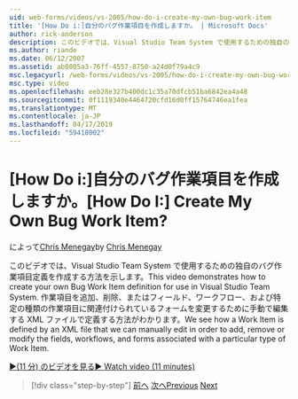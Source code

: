 ```yaml
---
uid: web-forms/videos/vs-2005/how-do-i-create-my-own-bug-work-item
title: '[How Do i:]自分のバグ作業項目を作成しますか。 | Microsoft Docs'
author: rick-anderson
description: このビデオでは、Visual Studio Team System で使用するための独自のバグ作業項目定義を作成する方法を示します。 作業項目を XML ファイルで定義する方法がわかります.
ms.author: riande
ms.date: 06/12/2007
ms.assetid: ab0805a3-76ff-4557-8750-a24d0f79a4c9
msc.legacyurl: /web-forms/videos/vs-2005/how-do-i-create-my-own-bug-work-item
msc.type: video
ms.openlocfilehash: eeb28e327b400dc1c35a70dfcb51ba6842ea4a48
ms.sourcegitcommit: 0f1119340e4464720cfd16d0ff15764746ea1fea
ms.translationtype: MT
ms.contentlocale: ja-JP
ms.lasthandoff: 04/17/2019
ms.locfileid: "59418002"
---
```

# <a name="how-do-i-create-my-own-bug-work-item"></a><span data-ttu-id="c1d27-105">[How Do i:]自分のバグ作業項目を作成しますか。</span><span class="sxs-lookup"><span data-stu-id="c1d27-105">[How Do I:] Create My Own Bug Work Item?</span></span>

<span data-ttu-id="c1d27-106">によって[Chris Menegay](https://twitter.com/CMenegay)</span><span class="sxs-lookup"><span data-stu-id="c1d27-106">by [Chris Menegay](https://twitter.com/CMenegay)</span></span>

<span data-ttu-id="c1d27-107">このビデオでは、Visual Studio Team System で使用するための独自のバグ作業項目定義を作成する方法を示します。</span><span class="sxs-lookup"><span data-stu-id="c1d27-107">This video demonstrates how to create your own Bug Work Item definition for use in Visual Studio Team System.</span></span> <span data-ttu-id="c1d27-108">作業項目を追加、削除、またはフィールド、ワークフロー、および特定の種類の作業項目に関連付けられているフォームを変更するために手動で編集する XML ファイルで定義する方法がわかります。</span><span class="sxs-lookup"><span data-stu-id="c1d27-108">We see how a Work Item is defined by an XML file that we can manually edit in order to add, remove or modify the fields, workflows, and forms associated with a particular type of Work Item.</span></span>

[<span data-ttu-id="c1d27-109">&#9654;(11 分) のビデオを見る</span><span class="sxs-lookup"><span data-stu-id="c1d27-109">&#9654; Watch video (11 minutes)</span></span>](https://channel9.msdn.com/Blogs/ASP-NET-Site-Videos/how-do-i-create-my-own-bug-work-item)

> [!div class="step-by-step"]
> <span data-ttu-id="c1d27-110">[前へ](how-do-i-integrate-defect-tracking-with-testing.md)
> [次へ](how-do-i-write-code-more-quickly-with-unit-tests.md)</span><span class="sxs-lookup"><span data-stu-id="c1d27-110">[Previous](how-do-i-integrate-defect-tracking-with-testing.md)
[Next](how-do-i-write-code-more-quickly-with-unit-tests.md)</span></span>
